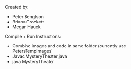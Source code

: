 Created by:
 - Peter Bengtson
 - Briana Crockett
 - Megan Hauck

Compile + Run Instructions:
 - Combine images and code in same folder (currently use PetersTempImages)
 - Javac MysteryTheater.java
 - java MysteryTheater
